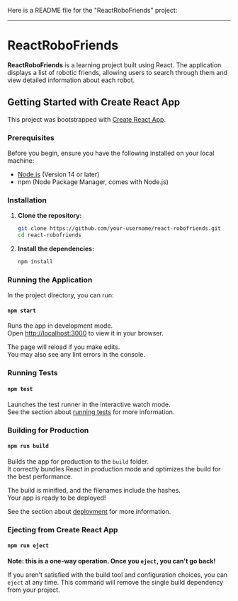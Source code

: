 Here is a README file for the "ReactRoboFriends" project:

---

# ReactRoboFriends

**ReactRoboFriends** is a learning project built using React. The application displays a list of robotic friends, allowing users to search through them and view detailed information about each robot.

## Getting Started with Create React App

This project was bootstrapped with [Create React App](https://github.com/facebook/create-react-app).

### Prerequisites

Before you begin, ensure you have the following installed on your local machine:

- [Node.js](https://nodejs.org/) (Version 14 or later)
- npm (Node Package Manager, comes with Node.js)

### Installation

1. **Clone the repository:**

   ```bash
   git clone https://github.com/your-username/react-robofriends.git
   cd react-robofriends
   ```

2. **Install the dependencies:**

   ```bash
   npm install
   ```

### Running the Application

In the project directory, you can run:

#### `npm start`

Runs the app in development mode.  
Open [http://localhost:3000](http://localhost:3000) to view it in your browser.

The page will reload if you make edits.  
You may also see any lint errors in the console.

### Running Tests

#### `npm test`

Launches the test runner in the interactive watch mode.  
See the section about [running tests](https://facebook.github.io/create-react-app/docs/running-tests) for more information.

### Building for Production

#### `npm run build`

Builds the app for production to the `build` folder.  
It correctly bundles React in production mode and optimizes the build for the best performance.

The build is minified, and the filenames include the hashes.  
Your app is ready to be deployed!

See the section about [deployment](https://facebook.github.io/create-react-app/docs/deployment) for more information.

### Ejecting from Create React App

#### `npm run eject`

**Note: this is a one-way operation. Once you `eject`, you can't go back!**

If you aren't satisfied with the build tool and configuration choices, you can `eject` at any time. This command will remove the single build dependency from your project.

